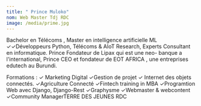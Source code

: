 ```yaml
---
title: " Prince Muloko"
nom: Web Master Tdj RDC
image: /media/prime.jpg
---
```



 Bachelor en Télécoms , Master en intelligence artificielle ML
 ✓✓Développeurs Python, Télécoms & AIoT  Research, Experts Consultant en informatique. 
Prince Fondateur de Lipax  qui est une neo- banque a l'international, 
Prince CEO et fondateur de EOT AFRICA , une entreprises edutech au Burundi.

Formations : 
✓ Marketing Digital
✓Gestion de projet
✓ Internet des objets connectés.
✓Agriculture Connecté
✓Fintech training in MBA
✓Programtion Web avec Django, Django-Rest
✓Graphysme
✓Webmaster & webcontent 
✓Community ManagerTERRE DES JEUNES RDC